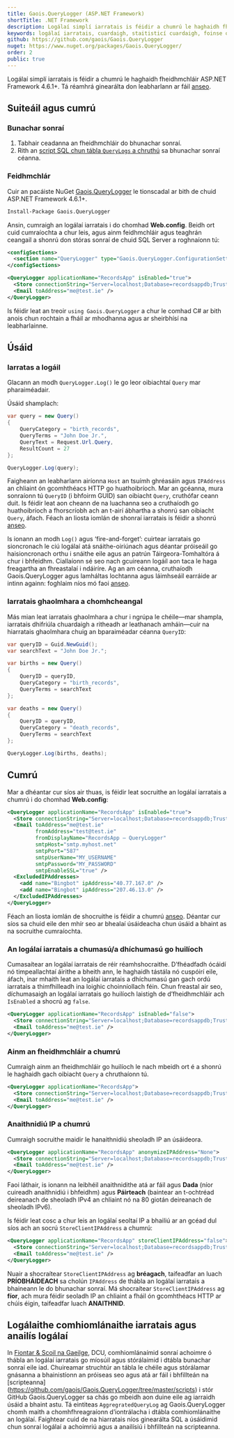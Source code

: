 ```yaml
---
title: Gaois.QueryLogger (ASP.NET Framework)
shortTitle: .NET Framework
description: Logálaí simplí iarratais is féidir a chumrú le haghaidh fheidhmchláir ASP.NET agus ASP.NET Core 
keywords: logálaí iarratais, cuardaigh, staitisticí cuardaigh, foinse oscailte, C#, .NET Core, dotnet, SQL Server, Fiontar & Scoil na Gaeilge, DCU
github: https://github.com/gaois/Gaois.QueryLogger
nuget: https://www.nuget.org/packages/Gaois.QueryLogger/
order: 2
public: true
---
```


Logálaí simplí iarratais is féidir a chumrú le haghaidh fheidhmchláir ASP.NET Framework 4.6.1+. Tá réamhrá ginearálta don leabharlann ar fáil [anseo](../intro).

## Suiteáil agus cumrú

### Bunachar sonraí

1. Tabhair ceadanna an fheidhmchláir do bhunachar sonraí.
2. Rith an [script SQL chun tábla `QueryLogs` a chruthú](https://github.com/gaois/Gaois.QueryLogger/tree/master/scripts) sa bhunachar sonraí céanna.

### Feidhmchlár

Cuir an pacáiste NuGet [Gaois.QueryLogger](https://www.nuget.org/packages/Gaois.QueryLogger/) le tionscadal ar bith de chuid ASP.NET Framework 4.6.1+.

```cmd
Install-Package Gaois.QueryLogger
```

Ansin, cumraigh an logálaí iarratais i do chomhad **Web.config**. Beidh ort cuid cumraíochta a chur leis, agus ainm feidhmchláir agus teaghrán ceangail a shonrú don stóras sonraí de chuid SQL Server a roghnaíonn tú:

```xml
<configSections>
  <section name="QueryLogger" type="Gaois.QueryLogger.ConfigurationSettings, Gaois.QueryLogger" />
</configSections>
```

```xml
<QueryLogger applicationName="RecordsApp" isEnabled="true">
  <Store connectionString="Server=localhost;Database=recordsappdb;Trusted_Connection=True;" />
  <Email toAddress="me@test.ie" />
</QueryLogger>
```

Is féidir leat an treoir `using Gaois.QueryLogger` a chur le comhad C# ar bith anois chun rochtain a fháil ar mhodhanna agus ar sheirbhísí na leabharlainne. 

## Úsáid

### Iarratas a logáil

Glacann an modh `QueryLogger.Log()` le go leor oibiachtaí `Query` mar pharaiméadair.  

Úsáid shamplach:

```csharp
var query = new Query()
{
    QueryCategory = "birth_records",
    QueryTerms = "John Doe Jr.",
    QueryText = Request.Url.Query,
    ResultCount = 27
};

QueryLogger.Log(query);
```

Faigheann an leabharlann airíonna `Host` an tsuímh ghréasáin agus `IPAddress` an chliaint ón gcomhthéacs HTTP go huathoibríoch. Mar an gcéanna, mura sonraíonn tú `QueryID` (i bhfoirm GUID) san oibiacht `Query`, cruthófar ceann duit.  Is féidir leat aon cheann de na luachanna seo a cruthaíodh go huathoibríoch a fhorscríobh ach an t-airí ábhartha a shonrú san oibiacht `Query`, áfach. Féach an liosta iomlán de shonraí iarratais is féidir a shonrú [anseo](../data).  

Is ionann an modh `Log()` agus ‘fire-and-forget’: cuirtear iarratais go sioncronach le ciú logálaí atá snáithe-oiriúnach agus déantar próiseáil go haisioncronach orthu i snáithe eile agus an patrún Táirgeora-Tomhaltóra á chur i bhfeidhm. Ciallaíonn sé seo nach gcuireann logáil aon taca le haga freagartha an fhreastalaí i ndáiríre. Ag an am céanna, cruthaíodh Gaois.QueryLogger agus lamháltas lochtanna agus láimhseáil earráide ar intinn againn: foghlaim níos mó faoi [anseo](../faulttolerance).

### Iarratais ghaolmhara a chomhcheangal

Más mian leat iarratais ghaolmhara a chur i ngrúpa le chéile—mar shampla, iarratais dhifriúla chuardaigh a ritheadh ar leathanach amháin—cuir na hiarratais ghaolmhara chuig an bparaiméadar céanna `QueryID`:

```csharp
var queryID = Guid.NewGuid();
var searchText = "John Doe Jr.";

var births = new Query()
{
    QueryID = queryID,
    QueryCategory = "birth_records",
    QueryTerms = searchText
};

var deaths = new Query()
{
    QueryID = queryID,
    QueryCategory = "death_records",
    QueryTerms = searchText
};

QueryLogger.Log(births, deaths);
```

## Cumrú

Mar a dhéantar cur síos air thuas, is féidir leat socruithe an logálaí iarratais a chumrú i do chomhad **Web.config**:

```xml
<QueryLogger applicationName="RecordsApp" isEnabled="true">
  <Store connectionString="Server=localhost;Database=recordsappdb;Trusted_Connection=True;" />
  <Email toAddress="me@test.ie"
         fromAddress="test@test.ie"
         fromDisplayName="RecordsApp — QueryLogger"
         smtpHost="smtp.myhost.net"
         smtpPort="587"
         smtpUserName="MY_USERNAME"
         smtpPassword="MY_PASSWORD"
         smtpEnableSSL="true" />
  <ExcludedIPAddresses>
    <add name="Bingbot" ipAddress="40.77.167.0" />
    <add name="Bingbot" ipAddress="207.46.13.0" />
  </ExcludedIPAddresses>
</QueryLogger>
```

Féach an liosta iomlán de shocruithe is féidir a chumrú [anseo](../configuration). Déantar cur síos sa chuid eile den mhír seo ar bhealaí úsáideacha chun úsáid a bhaint as na socruithe cumraíochta. 

### An logálaí iarratais a chumasú/a dhíchumasú go huilíoch

Cumasaítear an logálaí iarratais de réir réamhshocraithe. D’fhéadfadh ócáidí nó timpeallachtaí áirithe a bheith ann, le haghaidh tástála nó cuspóirí eile, áfach, inar mhaith leat an logálaí iarratais a dhíchumasú gan gach ordú iarratais a thimfhilleadh ina loighic choinníollach féin. Chun freastal air seo, díchumasaigh an logálaí iarratais go huilíoch laistigh de d’fheidhmchláir ach `IsEnabled` a shocrú ag `false`.

```xml
<QueryLogger applicationName="RecordsApp" isEnabled="false">
  <Store connectionString="Server=localhost;Database=recordsappdb;Trusted_Connection=True;" />
  <Email toAddress="me@test.ie" />
</QueryLogger>
```

### Ainm an fheidhmchláir a chumrú

Cumraigh ainm an fheidhmchláir go huilíoch le nach mbeidh ort é a shonrú le haghaidh gach oibiacht `Query` a chruthaíonn tú. 

```xml
<QueryLogger applicationName="RecordsApp">
  <Store connectionString="Server=localhost;Database=recordsappdb;Trusted_Connection=True;" />
  <Email toAddress="me@test.ie" />
</QueryLogger>
```

### Anaithnidiú IP a chumrú

Cumraigh socruithe maidir le hanaithnidiú sheoladh IP an úsáideora.  

```xml
<QueryLogger applicationName="RecordsApp" anonymizeIPAddress="None">
  <Store connectionString="Server=localhost;Database=recordsappdb;Trusted_Connection=True;" />
  <Email toAddress="me@test.ie" />
</QueryLogger>
```

Faoi láthair, is ionann na leibhéil anaithnidithe atá ar fáil agus **Dada** (níor cuireadh anaithnidiú i bhfeidhm) agus **Páirteach** (baintear an t-ochtréad deireanach de sheoladh IPv4 an chliaint nó na 80 giotán deireanach de sheoladh IPv6). 

Is féidir leat cosc a chur leis an logálaí seoltaí IP a bhailiú ar an gcéad dul síos ach an socrú `StoreClientIPAddress` a chumrú:

```xml
<QueryLogger applicationName="RecordsApp" storeClientIPAddress="false">
  <Store connectionString="Server=localhost;Database=recordsappdb;Trusted_Connection=True;" />
  <Email toAddress="me@test.ie" />
</QueryLogger>
```

Nuair a shocraítear `StoreClientIPAddress` ag **bréagach**, taifeadfar an luach **PRÍOBHÁIDEACH** sa cholún `IPAddress` de thábla an logálaí iarratais a bhaineann le do bhunachar sonraí. Má shocraítear `StoreClientIPAddress` ag **fíor**, ach mura féidir seoladh IP an chliaint a fháil ón gcomhthéacs HTTP ar chúis éigin, taifeadfar luach **ANAITHNID**.

## Logálaithe comhiomlánaithe iarratais agus anailís logálaí

In [Fiontar & Scoil na Gaeilge](https://www.gaois.ie), DCU, comhiomlánaímid sonraí achoimre ó thábla an logálaí iarratais go míosúil agus stórálaimid i dtábla bunachar sonraí eile iad. Chuireamar struchtúr an tábla le chéile agus stórálamar gnásanna a bhainistíonn an próiseas seo agus atá ar fáil i bhfillteán na [scripteanna] (https://github.com/gaois/Gaois.QueryLogger/tree/master/scripts) i stór GitHub Gaois.QueryLogger sa chás go mbeidh aon duine eile ag iarraidh úsáid a bhaint astu. Tá eintiteas `AggregratedQueryLog` ag Gaois.QueryLogger chomh maith a chomhfhreagraíonn d’iontrálacha i dtábla comhiomlánaithe an logálaí. Faightear cuid de na hiarratais níos ginearálta SQL a úsáidimid chun sonraí logálaí a achoimriú agus a anailísiú i bhfillteán na scripteanna.

